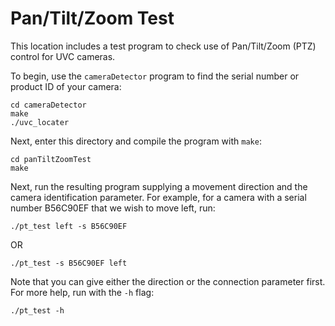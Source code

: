 # Pan/Tilt/Zoom Test

This location includes a test program to check use of Pan/Tilt/Zoom (PTZ) control for UVC cameras.

To begin, use the `cameraDetector` program to find the serial number or product ID of your camera:

```
cd cameraDetector
make
./uvc_locater
```

Next, enter this directory and compile the program with `make`:

```
cd panTiltZoomTest
make
```

Next, run the resulting program supplying a movement direction and the camera identification parameter.
For example, for a camera with a serial number B56C90EF that we wish to move left, run:

```
./pt_test left -s B56C90EF
```

OR

```
./pt_test -s B56C90EF left
```

Note that you can give either the direction or the connection parameter first. For more help, run with the `-h` flag:


```
./pt_test -h
```
